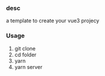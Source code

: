 ### desc
a template to create your vue3 projecy


### Usage
1. git clone
2. cd folder
3. yarn 
4. yarn server

